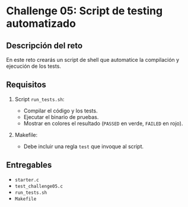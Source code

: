 # Challenge 05: Script de testing automatizado

## Descripción del reto
En este reto crearás un script de shell que automatice la compilación y ejecución de los tests.

## Requisitos
1. Script `run_tests.sh`:
   - Compilar el código y los tests.
   - Ejecutar el binario de pruebas.
   - Mostrar en colores el resultado (`PASSED` en verde, `FAILED` en rojo).

2. Makefile:
   - Debe incluir una regla `test` que invoque al script.

## Entregables
- `starter.c`
- `test_challenge05.c`
- `run_tests.sh`
- `Makefile`
